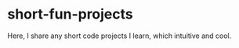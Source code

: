 short-fun-projects
==================

Here, I share any short code projects I learn, which intuitive and cool.
